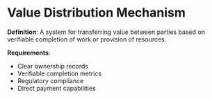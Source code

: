 # Value Distribution Mechanism

**Definition**: A system for transferring value between parties based on verifiable completion of work or provision of resources.

**Requirements**:
- Clear ownership records
- Verifiable completion metrics
- Regulatory compliance
- Direct payment capabilities